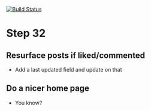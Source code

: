 [![Build Status](https://travis-ci.com/jorge-3/flaskbook.svg?token=CpgTPHGMFe4PoRnkeQqo&branch=master)](https://travis-ci.com/jorge-3/flaskbook)

# Step 32

## Resurface posts if liked/commented
- Add a last updated field and update on that

## Do a nicer home page
- You know?

